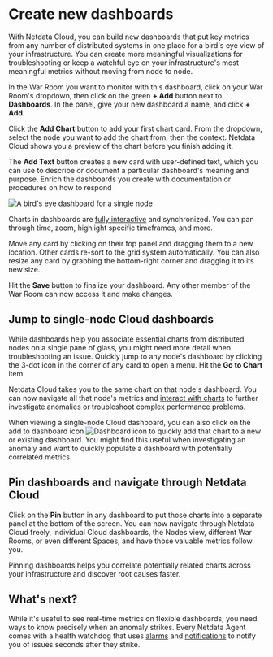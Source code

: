<!--
title: "Create new dashboards"
description: "Create new dashboards in Netdata Cloud, with any number of metrics from any node on your infrastructure, for targeted troubleshooting."
custom_edit_url: https://github.com/netdata/netdata/edit/master/docs/visualize/create-dashboards.md
sidebar_label: "Create new dashboards"
learn_status: "Published"
learn_topic_type: "Tasks"
learn_rel_path: "Operations/Netdata Cloud Visualizations"
-->

# Create new dashboards

With Netdata Cloud, you can build new dashboards that put key metrics from any number of distributed systems in one
place for a bird's eye view of your infrastructure. You can create more meaningful visualizations for troubleshooting or
keep a watchful eye on your infrastructure's most meaningful metrics without moving from node to node.

In the War Room you want to monitor with this dashboard, click on your War Room's dropdown, then click on the green **+
Add** button next to **Dashboards**. In the panel, give your new dashboard a name, and click **+ Add**.

Click the **Add Chart** button to add your first chart card. From the dropdown, select the node you want to add the
chart from, then the context. Netdata Cloud shows you a preview of the chart before you finish adding it.

The **Add Text** button creates a new card with user-defined text, which you can use to describe or document a
particular dashboard's meaning and purpose. Enrich the dashboards you create with documentation or procedures on how to
respond

![A bird's eye dashboard for a single
node](https://user-images.githubusercontent.com/1153921/102650776-a654ba80-4128-11eb-9a65-4f9801b03d4b.png)

Charts in dashboards
are [fully interactive](https://github.com/netdata/netdata/blob/master/docs/visualize/interact-dashboards-charts.md) and
synchronized. You can
pan through time, zoom, highlight specific timeframes, and more.

Move any card by clicking on their top panel and dragging them to a new location. Other cards re-sort to the grid system
automatically. You can also resize any card by grabbing the bottom-right corner and dragging it to its new size.

Hit the **Save** button to finalize your dashboard. Any other member of the War Room can now access it and make changes.

## Jump to single-node Cloud dashboards

While dashboards help you associate essential charts from distributed nodes on a single pane of glass, you might need
more detail when troubleshooting an issue. Quickly jump to any node's dashboard by clicking the 3-dot icon in the corner
of any card to open a menu. Hit the **Go to Chart** item.

Netdata Cloud takes you to the same chart on that node's dashboard. You can now navigate all that node's metrics and
[interact with charts](https://github.com/netdata/netdata/blob/master/docs/visualize/interact-dashboards-charts.md) to
further investigate anomalies or troubleshoot
complex performance problems.

When viewing a single-node Cloud dashboard, you can also click on the add to dashboard icon <img
src="https://user-images.githubusercontent.com/1153921/87587846-827fdb00-c697-11ea-9f31-aed0b8c6afba.png" alt="Dashboard
icon" class="image-inline" /> to quickly add that chart to a new or existing dashboard. You might find this useful when
investigating an anomaly and want to quickly populate a dashboard with potentially correlated metrics.

## Pin dashboards and navigate through Netdata Cloud

Click on the **Pin** button in any dashboard to put those charts into a separate panel at the bottom of the screen. You
can now navigate through Netdata Cloud freely, individual Cloud dashboards, the Nodes view, different War Rooms, or even
different Spaces, and have those valuable metrics follow you.

Pinning dashboards helps you correlate potentially related charts across your infrastructure and discover root causes
faster.

## What's next?

While it's useful to see real-time metrics on flexible dashboards, you need ways to know precisely when an anomaly
strikes. Every Netdata Agent comes with a health watchdog that
uses [alarms](https://github.com/netdata/netdata/blob/master/health/REFERENCE.md) and
[notifications](https://github.com/netdata/netdata/blob/master/docs/monitor/enable-notifications.md) to notify you of
issues seconds after they strike.


